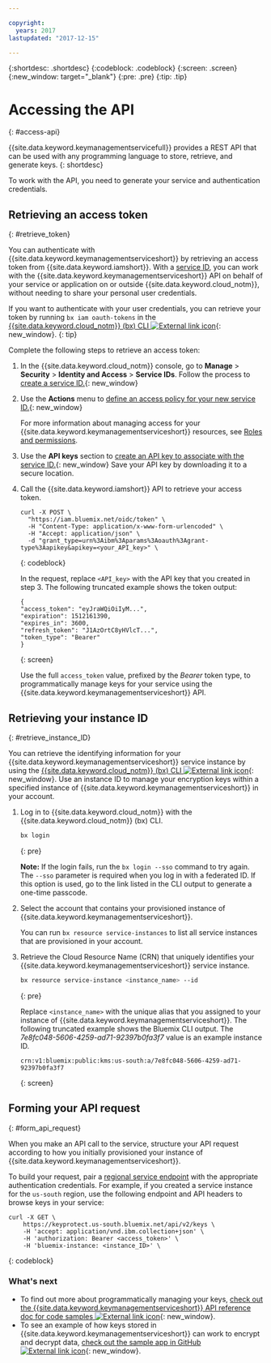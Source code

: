 ```yaml
---

copyright:
  years: 2017
lastupdated: "2017-12-15"

---
```


{:shortdesc: .shortdesc}
{:codeblock: .codeblock}
{:screen: .screen}
{:new_window: target="_blank"}
{:pre: .pre}
{:tip: .tip}

# Accessing the API
{: #access-api}

{{site.data.keyword.keymanagementservicefull}} provides a REST API that can be used with any programming language to store, retrieve, and generate keys.
{: shortdesc}

To work with the API, you need to generate your service and authentication credentials. 

## Retrieving an access token
{: #retrieve_token}

You can authenticate with {{site.data.keyword.keymanagementserviceshort}} by retrieving an access token from {{site.data.keyword.iamshort}}. With a [service ID](/docs/iam/serviceid.html), you can work with the {{site.data.keyword.keymanagementserviceshort}} API on behalf of your service or application on or outside {{site.data.keyword.cloud_notm}}, without needing to share your personal user credentials.  

If you want to authenticate with your user credentials, you can retrieve your token by running `bx iam oauth-tokens` in the [{{site.data.keyword.cloud_notm}} (bx) CLI ![External link icon](../../icons/launch-glyph.svg "External link icon")](/docs/cloud-platform/cli/reference/bluemix_cli/get_started.html#getting-started){: new_window}.
{: tip}

Complete the following steps to retrieve an access token:

1. In the {{site.data.keyword.cloud_notm}} console, go to **Manage** &gt; **Security** &gt; **Identity and Access** &gt; **Service IDs**. Follow the process to [create a service ID.](/docs/iam/serviceid.html#creating-a-service-id){: new_window}
2. Use the **Actions** menu to [define an access policy for your new service ID.](/docs/iam/serviceidaccess.html#assigning-new-access){: new_window} 
    
    For more information about managing access for your {{site.data.keyword.keymanagementserviceshort}} resources, see [Roles and permissions](/docs/services/keymgmt/keyprotect_manage_access.md#roles).
3. Use the **API keys** section to [create an API key to associate with the service ID.](/docs/iam/serviceid_keys.html#creating-an-api-key-for-a-service-id){: new_window} Save your API key by downloading it to a secure location.
4. Call the {{site.data.keyword.iamshort}} API to retrieve your access token.

    ```cURL
    curl -X POST \
      "https://iam.bluemix.net/oidc/token" \
      -H "Content-Type: application/x-www-form-urlencoded" \
      -H "Accept: application/json" \
      -d "grant_type=urn%3Aibm%3Aparams%3Aoauth%3Agrant-type%3Aapikey&apikey=<your_API_key>" \ 
    ```
    {: codeblock}

    In the request, replace `<API_key>` with the API key that you created in step 3. The following truncated example shows the token output:

    ```
    {
    "access_token": "eyJraWQiOiIyM...",
    "expiration": 1512161390,
    "expires_in": 3600,
    "refresh_token": "J1AzOrtC8yHVlcT...",
    "token_type": "Bearer"
    }
    ```
    {: screen}

    Use the full `access_token` value, prefixed by the _Bearer_ token type, to programmatically manage keys for your service using the {{site.data.keyword.keymanagementserviceshort}} API. 

## Retrieving your instance ID
{: #retrieve_instance_ID}

You can retrieve the identifying information for your {{site.data.keyword.keymanagementserviceshort}} service instance by using the [{{site.data.keyword.cloud_notm}} (bx) CLI ![External link icon](../../icons/launch-glyph.svg "External link icon")](/docs/cloud-platform/cli/reference/bluemix_cli/get_started.html#getting-started){: new_window}. Use an instance ID to manage your encryption keys within a specified instance of {{site.data.keyword.keymanagementserviceshort}} in your account. 

1. Log in to {{site.data.keyword.cloud_notm}} with the {{site.data.keyword.cloud_notm}} (bx) CLI.

    ```sh
    bx login 
    ```
    {: pre}

    **Note:** If the login fails, run the `bx login --sso` command to try again. The `--sso` parameter is required when you log in with a federated ID. If this option is used, go to the link listed in the CLI output to generate a one-time passcode.

2. Select the account that contains your provisioned instance of {{site.data.keyword.keymanagementserviceshort}}.

    You can run `bx resource service-instances` to list all service instances that are provisioned in your account.

3. Retrieve the Cloud Resource Name (CRN) that uniquely identifies your {{site.data.keyword.keymanagementserviceshort}} service instance. 

    ```sh
    bx resource service-instance <instance_name> --id
    ```
    {: pre}

    Replace `<instance_name>` with the unique alias that you assigned to your instance of {{site.data.keyword.keymanagementserviceshort}}. The following truncated example shows the Bluemix CLI output. The _7e8fc048-5606-4259-ad71-92397b0fa3f7_ value is an example instance ID.

    ```
    crn:v1:bluemix:public:kms:us-south:a/7e8fc048-5606-4259-ad71-92397b0fa3f7
    ```
    {: screen}

## Forming your API request
{: #form_api_request}

When you make an API call to the service, structure your API request according to how you initially provisioned your instance of {{site.data.keyword.keymanagementserviceshort}}. 

To build your request, pair a [regional service endpoint](/docs/services/keymgmt/keyprotect_regions.html) with the appropriate authentication credentials. For example, if you created a service instance for the `us-south` region, use the following endpoint and API headers to browse keys in your service:

```cURL
curl -X GET \
    https://keyprotect.us-south.bluemix.net/api/v2/keys \
    -H 'accept: application/vnd.ibm.collection+json' \
    -H 'authorization: Bearer <access_token>' \
    -H 'bluemix-instance: <instance_ID>' \
```
{: codeblock}

### What's next

- To find out more about programmatically managing your keys, [check out the {{site.data.keyword.keymanagementserviceshort}} API reference doc for code samples ![External link icon](../../icons/launch-glyph.svg "External link icon")](https://console.ng.bluemix.net/apidocs/639){: new_window}.
- To see an example of how keys stored in {{site.data.keyword.keymanagementserviceshort}} can work to encrypt and decrypt data, [check out the sample app in GitHub ![External link icon](../../icons/launch-glyph.svg "External link icon")](https://github.com/IBM-Bluemix/key-protect-helloworld-python){: new_window}.
